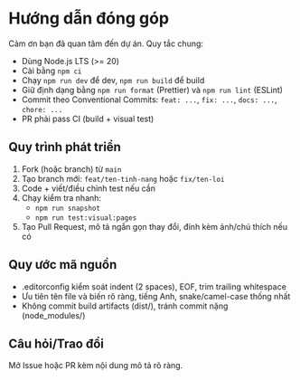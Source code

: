 # Hướng dẫn đóng góp

Cảm ơn bạn đã quan tâm đến dự án. Quy tắc chung:

- Dùng Node.js LTS (>= 20)
- Cài bằng `npm ci`
- Chạy `npm run dev` để dev, `npm run build` để build
- Giữ định dạng bằng `npm run format` (Prettier) và `npm run lint` (ESLint)
- Commit theo Conventional Commits: `feat: ...`, `fix: ...`, `docs: ...`, `chore: ...`
- PR phải pass CI (build + visual test)

## Quy trình phát triển
1. Fork (hoặc branch) từ `main`
2. Tạo branch mới: `feat/ten-tinh-nang` hoặc `fix/ten-loi`
3. Code + viết/điều chỉnh test nếu cần
4. Chạy kiểm tra nhanh:
   - `npm run snapshot`
   - `npm run test:visual:pages`
5. Tạo Pull Request, mô tả ngắn gọn thay đổi, đính kèm ảnh/chú thích nếu có

## Quy ước mã nguồn
- .editorconfig kiểm soát indent (2 spaces), EOF, trim trailing whitespace
- Ưu tiên tên file và biến rõ ràng, tiếng Anh, snake/camel-case thống nhất
- Không commit build artifacts (dist/), tránh commit nặng (node_modules/)

## Câu hỏi/Trao đổi
Mở Issue hoặc PR kèm nội dung mô tả rõ ràng.

